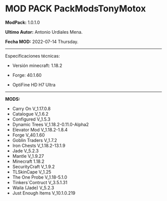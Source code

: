 # MOD PACK PackModsTonyMotox

**ModPack:** 1.0.1.0

**Ultimo Autor:** Antonio Urdiales Mena.

**Fecha MOD:** 2022-07-14 Thursday.


------------

Especificaciones técnicas:

- Versión minecraft: 1.18.2 

- Forge: 40.1.60

- OptiFine HD H7 Ultra

------------

**MODS:**
- Carry On V_1.17.0.8
- Catalogue V_1.6.2
- Configured V_1.5.3
- Dynamic Trees V_1.18.2-0.11.0-Alpha2
- Elevator Mod V_1.18.2-1.8.4
- Forge V_40.1.60
- Goblin Traders V_1.7.2
- Iron Chests V_1.18.2-13.1.9
- Jade V_5.2.3
- Mantle V_1.9.27
- Minecraft 1.18.2
- SecurityCraft V_1.9.2
- TLSkinCape V_1.25
- The One Probe V_1.18-5.1.0
- Tinkers´Contruct V_3.5.1.31
- Waila (Jade) V_5.2.3
- Just Enough Items V_10.1.0.219